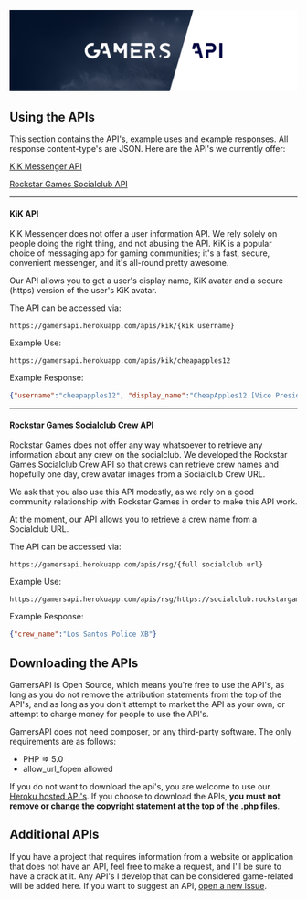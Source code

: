 [![GamersAPI Logo][logo]](https://cheapapples12.github.io/GamersAPI/)


## Using the APIs
This section contains the API's, example uses and example responses. All response content-type's are JSON. Here are the API's we currently offer:

[KiK Messenger API](#kik-api)

[Rockstar Games Socialclub API](#rockstar-games-socialclub-crew-api)


---


#### KiK API
KiK Messenger does not offer a user information API. We rely solely on people doing the right thing, and not abusing the API. KiK is a popular choice of messaging app for gaming communities; it's a fast, secure, convenient messenger, and it's all-round pretty awesome.

Our API allows you to get a user's display name, KiK avatar and a secure (https) version of the user's KiK avatar.

The API can be accessed via:
```
https://gamersapi.herokuapp.com/apis/kik/{kik username}
```

Example Use:
```
https://gamersapi.herokuapp.com/apis/kik/cheapapples12
```

Example Response:
```json
{"username":"cheapapples12", "display_name":"CheapApples12 [Vice President]", "avatar":"http://profilepics.cf.kik.com/Fh8jwxDfbzVwNOSFTN67fDmPGn4/orig.jpg", "avatar_ssl":"https://gamersapi.herokuapp.com/apis/kik_https/cheapapples12?cache=1"}
```

---

#### Rockstar Games Socialclub Crew API
Rockstar Games does not offer any way whatsoever to retrieve any information about any crew on the socialclub. We developed the Rockstar Games Socialclub Crew API so that crews can retrieve crew names and hopefully one day, crew avatar images from a Socialclub Crew URL.

We ask that you also use this API modestly, as we rely on a good community relationship with Rockstar Games in order to make this API work.

At the moment, our API allows you to retrieve a crew name from a Socialclub URL.

The API can be accessed via:
```
https://gamersapi.herokuapp.com/apis/rsg/{full socialclub url}
```

Example Use:
```
https://gamersapi.herokuapp.com/apis/rsg/https://socialclub.rockstargames.com/crew/los_santos_police_xb
```

Example Response:
```json
{"crew_name":"Los Santos Police XB"}
```

## Downloading the APIs
GamersAPI is Open Source, which means you're free to use the API's, as long as you do not remove the attribution statements from the top of the API's, and as long as you don't attempt to market the API as your own, or attempt to charge money for people to use the API's.

GamersAPI does not need composer, or any third-party software. The only requirements are as follows:

 - PHP => 5.0
 - allow_url_fopen allowed

If you do not want to download the api's, you are welcome to use our [Heroku hosted API's](#using-the-apis). If you choose to download the APIs, **you must not remove or change the copyright statement at the top of the .php files**.


## Additional APIs
If you have a project that requires information from a website or application that does not have an API, feel free to make a request, and I'll be sure to have a crack at it. Any API's I develop that can be considered game-related will be added here. If you want to suggest an API, [open a new issue](https://github.com/CheapApples12/GamersAPI/issues/new).

[logo]: https://raw.githubusercontent.com/CheapApples12/GamersAPI/master/assets/images/header.png "GamersAPI Logo"
